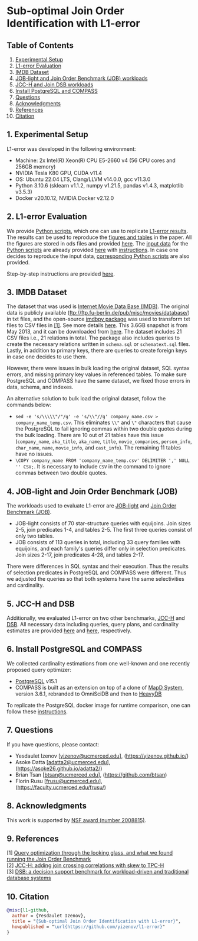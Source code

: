 <meta name="robots" content="noindex,nofollow">

# Sub-optimal Join Order Identification with L1-error

## Table of Contents
1. [Experimental Setup](#setup)
2. [L1-error Evaluation](#evaluation)
3. [IMDB Dataset](#dataset)
4. [JOB-light and Join Order Benchmark (JOB) workloads](#benchmark1)
5. [JCC-H and Join DSB workloads](#benchmark2)
6. [Install PostgreSQL and COMPASS](#installation)
7. [Questions](#questions)
8. [Acknowledgments](#acknowledgments)
9. [References](#references)
10. [Citation](#citation)

## 1. Experimental Setup <a name="setup"></a>
L1-error was developed in the following environment:
- Machine: 2x Intel(R) Xeon(R) CPU E5-2660 v4 (56 CPU cores and 256GB memory)
- NVIDIA Tesla K80 GPU, CUDA v11.4
- OS: Ubuntu 22.04 LTS, Clang/LLVM v14.0.0, gcc v11.3.0
- Python 3.10.6 (sklearn v1.1.2, numpy v1.21.5, pandas v1.4.3, matplotlib v3.5.3)
- Docker v20.10.12, NVIDIA Docker v2.12.0

## 2. L1-error Evaluation <a name="evaluation"></a>
We provide [Python scripts](scripts), which one can use to replicate [L1-error results](output_data). The results can be used to reproduce the [figures and tables](figures) in the paper. All the figures are stored in ods files and provided [here](figures). The [input data](input_data) for the [Python scripts](scripts) are already provided [here](input_data) with [instructions](L1_Error_Input_README.md). In case one decides to reproduce the input data, [corresponding Python scripts](scripts_prepare) are also provided.

Step-by-step instructions are provided [here](L1_Error_README.md).

## 3. IMDB Dataset <a name="dataset"></a>
The dataset that was used is [Internet Movie Data Base (IMDB)](https://www.imdb.com/). The original data is publicly available (ftp://ftp.fu-berlin.de/pub/misc/movies/database/) in txt files, and the open-source [imdbpy package](https://bitbucket.org/alberanid/imdbpy/get/5.0.zip) was used to transform txt files to CSV files in [[1]](#1). See more details [here](https://github.com/gregrahn/join-order-benchmark). This 3.6GB snapshot is from May 2013, and it can be downloaded from [here](homepages.cwi.nl/~boncz/job/imdb.tgz). The dataset includes 21 CSV files i.e., 21 relations in total. The package also includes queries to create the necessary relations written in `schema.sql` or `schematext.sql` files. Lastly, in addition to primary keys, there are queries to create foreign keys in case one decides to use them.

However, there were issues in bulk loading the original dataset, SQL syntax errors, and missing primary key values in referenced tables. To make sure PostgreSQL and COMPASS have the same dataset, we fixed those errors in data, schema, and indexes.

An alternative solution to bulk load the original dataset, follow the commands below:
- `sed -e 's/\\\\\"/"/g' -e 's/\\"//g' company_name.csv > company_name_temp.csv`. This eliminates `\\"` and `\"` characters that cause the PostgreSQL to fail ignoring commas within two double quotes during the bulk loading. There are 10 out of 21 tables have this issue (`company_name`, `aka_title`, `aka_name`, `title`, `movie_companies`, `person_info`, `char_name`, `name`, `movie_info`, and `cast_info`). The remaining 11 tables have no issues.
- `\COPY company_name FROM 'company_name_temp.csv' DELIMITER ',' NULL '' CSV;`. It is necessary to include `CSV` in the command to ignore commas between two double quotes.

## 4. JOB-light and Join Order Benchmark (JOB) <a name="benchmark1"></a>
The workloads used to evaluate L1-error are [JOB-light](https://github.com/andreaskipf/learnedcardinalities) and [Join Order Benchmark (JOB)](http://www-db.in.tum.de/~leis/qo/job.tgz).
- JOB-light consists of 70 star-structure queries with equijoins. Join sizes 2-5, join predicates 1-4, and tables 2-5. The first three queries consist of only two tables.
- JOB consists of 113 queries in total, including 33 query families with equijoins, and each family's queries differ only in selection predicates. Join sizes 2-17, join predicates 4-28, and tables 2-17.

There were differences in SQL syntax and their execution. Thus the results of selection predicates in PostgreSQL and COMPASS were different. Thus we adjusted the queries so that both systems have the same selectivities and cardinality.

## 5. JCC-H and DSB <a name="benchmark2"></a>
Additionally, we evaluated L1-error on two other benchmarks, [JCC-H](#2) and [DSB](#3). All necessary data including queries, query plans, and cardinality estimates are provided [here](input_data/jcch/) and [here](input_data/dsb/), respectively.

## 6. Install PostgreSQL and COMPASS <a name="installation"></a>
We collected cardinality estimations from one well-known and one recently proposed query optimizer:
- [PostgreSQL](https://www.postgresql.org) v15.1
- COMPASS is built as an extension on top of a clone of [MapD System](https://github.com/heavyai/heavydb), version 3.6.1, rebranded to OmniSciDB and then to [HeavyDB](https://www.heavy.ai)

To replicate the PostgreSQL docker image for runtime comparison, one can follow these [instructions](PostgreSQL_README.md).

## 7. Questions <a name="questions"></a>
If you have questions, please contact:
- Yesdaulet Izenov [yizenov@ucmerced.edu], (https://yizenov.github.io/)
- Asoke Datta [adatta2@ucmerced.edu], (https://asoke26.github.io/adatta2/)
- Brian Tsan [btsan@ucmerced.edu], (https://github.com/btsan)
- Florin Rusu [frusu@ucmerced.edu], (https://faculty.ucmerced.edu/frusu/)

## 8. Acknowledgments <a name="acknowledgments"></a>
This work is supported by [NSF award (number 2008815)](https://www.nsf.gov/awardsearch/showAward?AWD_ID=2008815&HistoricalAwards=false).

## 9. References <a name="references"></a>
<a id="1">[1]</a> [Query optimization through the looking glass, and what we found running the Join Order Benchmark](https://doi.org/10.1007/s00778-017-0480-7)</br>
<a id="2">[2]</a> [JCC-H: adding join crossing correlations with skew to TPC-H](https://link.springer.com/chapter/10.1007/978-3-319-72401-0_8)</br>
<a id="3">[3]</a> [DSB: a decision support benchmark for workload-driven and traditional database systems](https://dl.acm.org/doi/abs/10.14778/3484224.3484234?casa_token=KBXYhhNSXuYAAAAA:JqnZsnnI9LDc5BWlAa0nm93BiZq55R0g6LX9AAvTfuKafbTX1edrwgL7JqR7rN3wTAXZglaLOwZZnA)</br>

## 10. Citation <a name="citation"></a>
```bibtex
@misc{l1-github,
  author = {Yesdaulet Izenov},
  title = "{Sub-optimal Join Order Identification with L1-error}",
  howpublished = "\url{https://github.com/yizenov/l1-error}"
}
```
